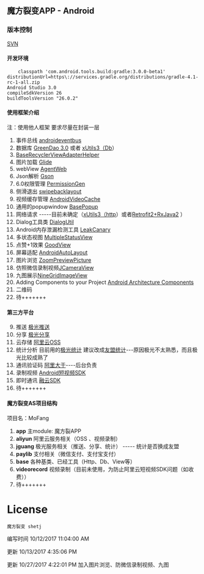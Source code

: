 ## 魔方裂变APP - Android  ##


### 版本控制 ###
[SVN](http://172.35.2.247:999/svn/app_android)  

#### 开发环境 ####

        classpath 'com.android.tools.build:gradle:3.0.0-beta1'
	distributionUrl=https\://services.gradle.org/distributions/gradle-4.1-rc-1-all.zip
	Android Studio 3.0
    compileSdkVersion 26
    buildToolsVersion "26.0.2"

#### 使用框架介绍  ####

注：使用他人框架 要求尽量在封装一层

1. 事件总线 [androideventbus](https://github.com/hehonghui/AndroidEventBus) 
2. 数据库 [GreenDao 3.0](https://github.com/greenrobot/greenDAO) 或者 [xUtils3（Db](https://github.com/wyouflf/xUtils3)）
3. [BaseRecyclerViewAdapterHelper](https://github.com/CymChad/BaseRecyclerViewAdapterHelper/)  
3. 图片加载 [Glide](https://github.com/bumptech/glide)
4. webView  [AgentWeb](https://github.com/Justson/AgentWeb)
4. Json解析  [Gson](https://github.com/google/gson)
5. 6.0权限管理 [PermissionGen]( https://github.com/lovedise/PermissionGen)
6. 侧滑退出 [swipebacklayout](https://github.com/qmdx/SwipeBackLayout)
7. 视频缓存管理 [AndroidVideoCache](https://github.com/danikula/AndroidVideoCache)
8. 通用的popupwindow [BasePopup](https://github.com/razerdp/BasePopup)
10. 网络请求 -----目前未确定（[xUtils3（http](https://github.com/wyouflf/xUtils3)）或者[Retrofit2+RxJava2](https://github.com/zhou-you/RxEasyHttp) ）
11. Dialog工具类 [DialogUtil](https://github.com/hss01248/DialogUtil)
12. Android内存泄漏检测工具 [LeakCanary](https://github.com/square/leakcanary)
13. 多状态视图 [MultipleStatusView](https://github.com/qyxxjd/MultipleStatusView)
14. 点赞+1效果 [GoodView](https://github.com/venshine/GoodView)
15. 屏幕适配  [AndroidAutoLayout](https://github.com/hongyangAndroid/AndroidAutoLayout)
16. 图片浏览 [ZoomPreviewPicture](https://github.com/yangchaojiang/ZoomPreviewPicture)
17. 仿照微信录制视频[JCameraView](https://github.com/CJT2325/CameraView)
18. 九图展示[NineGridImageView](https://jaeger.itscoder.com/android/2016/03/06/nine-grid-iamge-view-libaray.html)
19. Adding Components to your Project [Android Architecture Components](https://developer.android.google.cn/topic/libraries/architecture/index.html)
20. 二维码
13. 待+++++++

#### 第三方平台 ####

9. 推送 [极光推送](https://docs.jiguang.cn/jpush/guideline/intro/)
10. 分享 [极光分享](https://docs.jiguang.cn/jshare/guideline/intro/)
11. 云存储 [阿里云OSS](https://help.aliyun.com/document_detail/32042.html?spm=5176.87240.400427.45.sHMUpt)
12. 统计分析  目前用的[极光统计](https://docs.jiguang.cn/janalytics/guideline/intro/) 建议改成[友盟统计](http://mobile.umeng.com/analytics)---原因极光不太熟悉，而且极光比较成熟了
13. 通讯验证码 [阿里大于](https://dayu.aliyun.com/product/sms?spm=a3142.7791109.0.0.1d6d73c4oGtKxk)----后台负责
14. 录制视频 [Android短视频SDK](https://help.aliyun.com/document_detail/53421.html?spm=5176.doc54832.6.688.5hqB17)  
15. 即时通讯  [融云SDK](http://www.rongcloud.cn/docs/) 
16. 待+++++++

#### 魔方裂变AS项目结构 ####
项目名：MoFang 



1. **app**  主module: 魔方裂APP
1. **aliyun**  阿里云服务相关（OSS 、视频录制）
1. **jguang**  极光服务相关（推送、分享、统计） ----- 统计是否换成友盟
1. **paylib**  支付相关（微信支付、支付宝支付）
1. **base**    各种基类、已经工具（Http、Db、View等）
1. **videorecord**  视频录制（目前未使用，为防止阿里云短视频SDK问题（如收费））
4. 待+++++++


License
=======
    魔方裂变 shetj
   
编写时间 10/12/2017 11:04:00 AM 

更新 10/13/2017 4:35:06 PM 

更新 10/27/2017 4:22:01 PM 
加入图片浏览、防微信录制视频、九图

